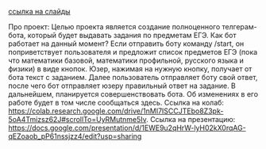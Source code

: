 [ссылка на слайды](Бот-ЕГЭ.pdf)

Про проект:
Целью проекта является создание полноценного телгерам-бота, который будет выдавать задания по предметам ЕГЭ.
Как бот работает на данный момент? Если отправить боту команду /start, он поприветствует пользователя и предложит список предметов ЕГЭ (пока что математики базовой, математики профильной, русского языка и физики) в виде кнопок. Юзер, нажимая на нужную кнопку, получает от бота текст с заданием. Далее пользователь отправляет боту свой ответ, после чего бот отправляет юзеру правильный ответ на задание.
В дальнейшем, планируется совершенствовать бота. Об изменениях в его работе будет в том числе сообщаться здесь. Ссылка на колаб: https://colab.research.google.com/drive/1nMI7ISCCJTEbo8Z3pk-5oA4Tmizsz62J#scrollTo=UyRMutnme5Iv.
Ссылка на презентацию: https://docs.google.com/presentation/d/1EWE9u2qHrW-lyH02kX0rqAG-qEZoaob_pP61nssjzz4/edit?usp=sharing
